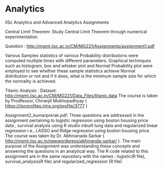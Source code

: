 # Analytics
IISc Analytics and Advanced Analytics Assignments

Central Limit Theorem:  Study Central Limit Theorem through numerical experimentation 

Question : http://mgmt.iisc.ac.in/CM/MG221/Assignments/assignment1.pdf

Various Samples statistics of various Probability distributions were computed multiple times with different parameters. Graphical techniques such as histogram, box and whisker plot and Normal Probability plot were employed to see whether these sample statistics achieve Normal distribution or not and if it does, what is the minimum sample size for which the normality is achieved. 



Titanic Analysis : Dataset: http://mgmt.iisc.ac.in/CM/MG221/Data_Files/titanic.data
The course is taken by Prodfessor, Chiranjit Mukhopadhyay ( https://iiscprofiles.irins.org/profile/3777 )

Assignment2_kumarprerak.pdf: Three questions are addressed in the assignment pertaining to logistic regression using boston housing price data , survival analysis using R studio inbuilt lung data and regularized linear regression i.e., LASSO and Ridge regression using boston housing price. The course was taken by Dr. Abhinanada Sarkar                      ( http://mgmt.iisc.ac.in/newwordpress/abhinanda-sarkar/ ). The main purpose of the Assignment was understanding these concepts and answering the questions in an analytical way. 
The R code related to this assignment are in the same repository with the names : logistic(R file), survival_analysis(R file) and regularized_regression (R file)
